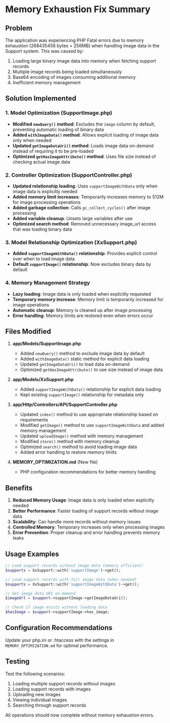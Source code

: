 # Memory Exhaustion Fix Summary

## Problem
The application was experiencing PHP Fatal errors due to memory exhaustion (268435456 bytes = 256MB) when handling image data in the Support system. This was caused by:

1. Loading large binary image data into memory when fetching support records
2. Multiple image records being loaded simultaneously
3. Base64 encoding of images consuming additional memory
4. Inefficient memory management

## Solution Implemented

### 1. Model Optimization (SupportImage.php)
- **Modified `newQuery()` method**: Excludes the `image` column by default, preventing automatic loading of binary data
- **Added `withImageData()` method**: Allows explicit loading of image data only when needed
- **Updated `getImageDataUri()` method**: Loads image data on-demand instead of requiring it to be pre-loaded
- **Optimized `getHasImageAttribute()` method**: Uses file size instead of checking actual image data

### 2. Controller Optimization (SupportController.php)
- **Updated relationship loading**: Uses `supportImageWithData` only when image data is explicitly needed
- **Added memory limit increases**: Temporarily increases memory to 512M for image processing operations
- **Added garbage collection**: Calls `gc_collect_cycles()` after image processing
- **Added variable cleanup**: Unsets large variables after use
- **Optimized search method**: Removed unnecessary image_url access that was loading binary data

### 3. Model Relationship Optimization (XxSupport.php)
- **Added `supportImageWithData()` relationship**: Provides explicit control over when to load image data
- **Default `supportImage()` relationship**: Now excludes binary data by default

### 4. Memory Management Strategy
- **Lazy loading**: Image data is only loaded when explicitly requested
- **Temporary memory increase**: Memory limit is temporarily increased for image operations
- **Automatic cleanup**: Memory is cleaned up after image processing
- **Error handling**: Memory limits are restored even when errors occur

## Files Modified

1. **app/Models/SupportImage.php**
   - Added `newQuery()` method to exclude image data by default
   - Added `withImageData()` static method for explicit data loading
   - Updated `getImageDataUri()` to load data on-demand
   - Optimized `getHasImageAttribute()` to use size instead of image data

2. **app/Models/XxSupport.php**
   - Added `supportImageWithData()` relationship for explicit data loading
   - Kept existing `supportImage()` relationship for metadata only

3. **app/Http/Controllers/API/SupportController.php**
   - Updated `index()` method to use appropriate relationship based on requirements
   - Modified `getImage()` method to use `supportImageWithData` and added memory management
   - Updated `uploadImage()` method with memory management
   - Modified `store()` method with memory cleanup
   - Optimized `search()` method to avoid loading image data
   - Added error handling to restore memory limits

4. **MEMORY_OPTIMIZATION.md** (New file)
   - PHP configuration recommendations for better memory handling

## Benefits

1. **Reduced Memory Usage**: Image data is only loaded when explicitly needed
2. **Better Performance**: Faster loading of support records without image data
3. **Scalability**: Can handle more records without memory issues
4. **Controlled Memory**: Temporary increases only when processing images
5. **Error Prevention**: Proper cleanup and error handling prevents memory leaks

## Usage Examples

```php
// Load support records without image data (memory efficient)
$supports = XxSupport::with('supportImage')->get();

// Load support records with full image data (when needed)
$supports = XxSupport::with('supportImageWithData')->get();

// Get image data URI on-demand
$imageUrl = $support->supportImage->getImageDataUri();

// Check if image exists without loading data
$hasImage = $support->supportImage->has_image;
```

## Configuration Recommendations

Update your php.ini or .htaccess with the settings in `MEMORY_OPTIMIZATION.md` for optimal performance.

## Testing

Test the following scenarios:
1. Loading multiple support records without images
2. Loading support records with images
3. Uploading new images
4. Viewing individual images
5. Searching through support records

All operations should now complete without memory exhaustion errors.
